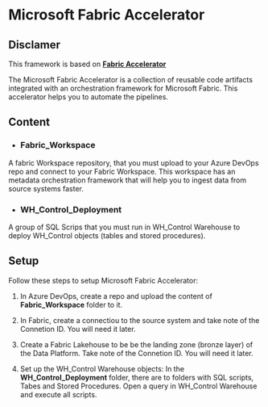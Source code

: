 # Microsoft Fabric Accelerator

## Disclamer
This framework is based on **[Fabric Accelerator](https://bennyaustin.com/2024/11/17/fabric-accelerator/)** 

The Microsoft Fabric Accelerator is a collection of reusable code artifacts integrated with an orchestration framework for Microsoft Fabric. This accelerator helps you to automate the pipelines.

## Content

- ### Fabric_Workspace
A fabric Workspace repository, that you must upload to your Azure DevOps repo and connect to your Fabric Workspace. This workspace has an metadata orchestration framework that will help you to ingest data from source systems faster.

- ### WH_Control_Deployment
A group of SQL Scrips that you must run in WH_Control Warehouse to deploy WH_Control objects (tables and stored procedures).

## Setup

Follow these steps to setup Microsoft Fabric Accelerator:

1. In Azure DevOps, create a repo and upload the content of **Fabric_Workspace** folder to it.

2. In Fabric, create a connectiou to the source system and take note of the Connetion ID. You will need it later.

3. Create a Fabric Lakehouse to be be the landing zone (bronze layer) of the Data Platform. Take note of the Connetion ID. You will need it later.

4. Set up the WH_Control Warehouse objects: In the **WH_Control_Deployment** folder, there are to folders with SQL scripts, Tabes and Stored Procedures. Open a query in WH_Control Warehouse and execute all scripts.

